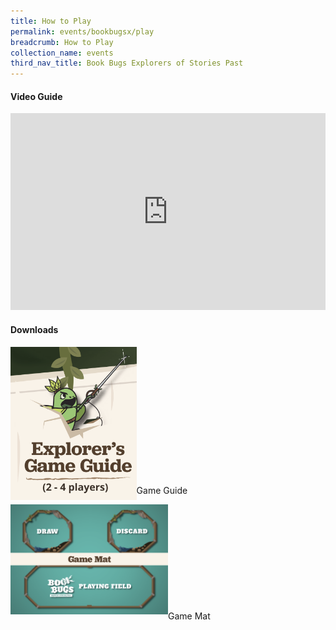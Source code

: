 ```yaml
---
title: How to Play
permalink: events/bookbugsx/play
breadcrumb: How to Play
collection_name: events
third_nav_title: Book Bugs Explorers of Stories Past
---
```


#### Video Guide
<iframe width="100%" height="315" src="https://www.youtube.com/embed/6NQcHxQ8MfA" frameborder="0" allow="accelerometer; autoplay; clipboard-write; encrypted-media; gyroscope; picture-in-picture" allowfullscreen></iframe>

#### Downloads
<a href="/images/events/bookbugsx/files/Game Guide.pdf" target="_blank" rel="noopener noreferrer"><img src="/images/events/bookbugsx/Game Guide thumbnail.png" alt="Game Guide Download Link" style="width: 40%;" align="left" ></a><br><br><br><br><br><br><br><br><br><br><br><br><br>
Game Guide<br>

<a href="/images/events/bookbugsx/files/BBX Game Mat A3 FINAL for website.pdf" target="_blank" rel="noopener noreferrer"><img src="/images/events/bookbugsx/Game Mat thumbnail.png" alt="Game Mat Download Link" style="width: 50%" align="left"></a><br><br><br><br><br><br><br><br><br><br>
Game Mat
